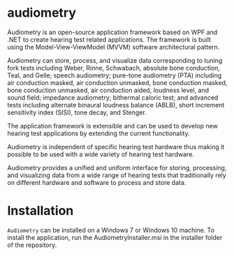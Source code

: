 # audiometry

Audiometry is an open-source application framework based on WPF and .NET to create hearing test related applications. The framework is built using the Model-View-ViewModel (MVVM) software architectural pattern.

Audiometry can store, process, and visualize data corresponding to tuning fork tests including Weber, Rinne, Schwabach, absolute bone conduction, Teal, and Gelle; speech audiometry; pure-tone audiometry (PTA) including air conduction masked, air conduction unmasked, bone conduction masked, bone conduction unmasked, air conduction aided, loudness level, and sound field; impedance audiometry; bithermal caloric test; and advanced tests including alternate binaural loudness balance (ABLB), short increment sensitivity index (SISI), tone decay, and Stenger.

The application framework is extensible and can be used to develop new hearing test applications by extending the current functionality.

Audiometry is independent of specific hearing test hardware thus making it possible to be used with a wide variety of hearing test hardware.

Audiometry provides a unified and uniform interface for storing, processing, and visualizing data from a wide range of hearing tests that traditionally rely on different hardware and software to process and store data.

# Installation

``Audiometry`` can be installed on a Windows 7 or Windows 10 machine. To install the application, run the AudiometryInstaller.msi in the installer folder of the repository.
